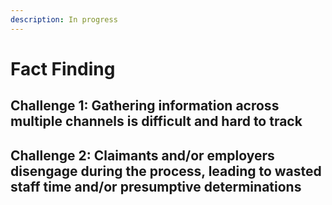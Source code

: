```yaml
---
description: In progress
---
```


# Fact Finding

## **Challenge 1: Gathering information across multiple channels is difficult and hard to track**

## **Challenge 2: Claimants and/or employers disengage during the process, leading to wasted staff time and/or presumptive determinations**

